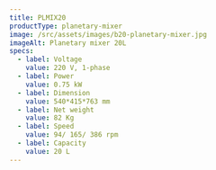 ```yaml
---
title: PLMIX20
productType: planetary-mixer
image: /src/assets/images/b20-planetary-mixer.jpg
imageAlt: Planetary mixer 20L
specs:
  - label: Voltage
    value: 220 V, 1-phase
  - label: Power
    value: 0.75 kW
  - label: Dimension
    value: 540*415*763 mm
  - label: Net weight
    value: 82 Kg
  - label: Speed
    value: 94/ 165/ 386 rpm
  - label: Capacity
    value: 20 L
---
```

